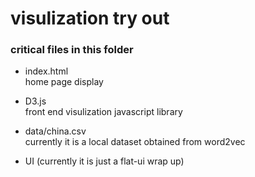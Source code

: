 visulization try out
=======

### critical files in this folder

- index.html<br> 
	home page display
	
- D3.js <br>
	front end visulization javascript library
	
- data/china.csv<br>
	currently it is a local dataset obtained from word2vec

- UI (currently it is just a flat-ui wrap up)
